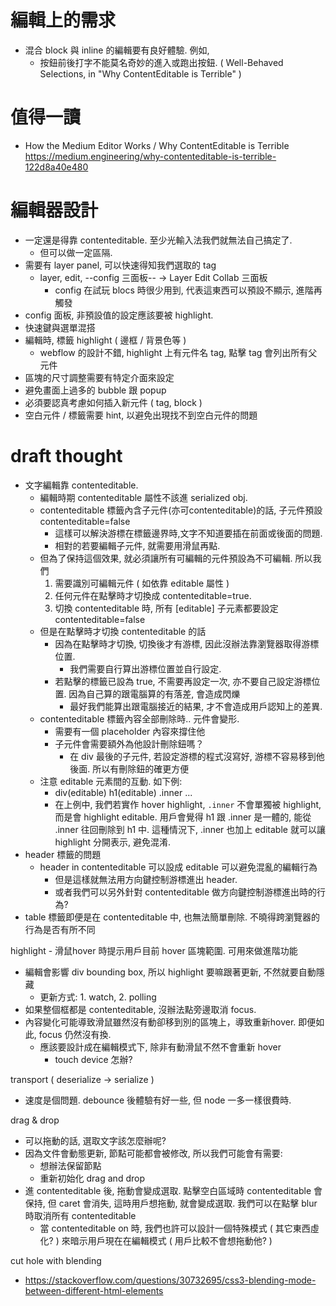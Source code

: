 # 編輯上的需求

 - 混合 block 與 inline 的編輯要有良好體驗. 例如,
   - 按鈕前後打字不能莫名奇妙的進入或跑出按鈕. ( Well-Behaved Selections, in "Why ContentEditable is Terrible" )


# 值得一讀

 - How the Medium Editor Works / Why ContentEditable is Terrible
   https://medium.engineering/why-contenteditable-is-terrible-122d8a40e480


# 編輯器設計

 - 一定還是得靠 contenteditable. 至少光輸入法我們就無法自己搞定了.
   - 但可以做一定區隔.
 - 需要有 layer panel, 可以快速得知我們選取的 tag
   - layer, edit, --config 三面板-- -> Layer Edit Collab 三面板
     - config 在試玩 blocs 時很少用到, 代表這東西可以預設不顯示, 進階再觸發
 - config 面板, 非預設值的設定應該要被 highlight.
 - 快速鍵與選單混搭
 - 編輯時, 標籤 highlight ( 邊框 / 背景色等 ) 
   - webflow 的設計不錯, highlight 上有元件名 tag, 點擊 tag 會列出所有父元件
 - 區塊的尺寸調整需要有特定介面來設定
 - 避免畫面上過多的 bubble 跟 popup
 - 必須要認真考慮如何插入新元件 ( tag, block )
 - 空白元件 / 標籤需要 hint, 以避免出現找不到空白元件的問題



# draft thought

 - 文字編輯靠 contenteditable.
   - 編輯時期 contenteditable 屬性不該進 serialized obj.
   - contenteditable 標籤內含子元件(亦可contenteditable)的話, 子元件預設 contenteditable=false
     - 這樣可以解決游標在標籤邊界時,文字不知道要插在前面或後面的問題.
     - 相對的若要編輯子元件, 就需要用滑鼠再點.
   - 但為了保持這個效果, 就必須讓所有可編輯的元件預設為不可編輯. 所以我們
     1. 需要識別可編輯元件 ( 如依靠 editable 屬性 )
     2. 任何元件在點擊時才切換成 contenteditable=true. 
     3. 切換 contenteditable 時, 所有 [editable] 子元素都要設定 contenteditable=false
   - 但是在點擊時才切換 contenteditable 的話
     - 因為在點擊時才切換, 切換後才有游標, 因此沒辦法靠瀏覽器取得游標位置.
       - 我們需要自行算出游標位置並自行設定.
     - 若點擊的標籤已設為 true, 不需要再設定一次, 亦不要自己設定游標位置. 因為自己算的跟電腦算的有落差, 會造成閃爍
       - 最好我們能算出跟電腦接近的結果, 才不會造成用戶認知上的差異.
   - contenteditable 標籤內容全部刪除時.. 元件會變形.
     - 需要有一個 placeholder 內容來撐住他
     - 子元件會需要額外為他設計刪除鈕嗎？
       - 在 div 最後的子元件, 若設定游標的程式沒寫好, 游標不容易移到他後面. 所以有刪除鈕的確更方便
   - 注意 editable 元素間的互動. 如下例:
     - div(editable)
         h1(editable)
         .inner ...
     - 在上例中, 我們若實作 hover highlight, `.inner` 不會單獨被 highlight, 而是會 highlight editable.
       用戶會覺得 h1 跟 .inner 是一體的, 能從 .inner 往回刪除到 h1 中.
       這種情況下, .inner 也加上 editable 就可以讓 highlight 分開表示, 避免混淆.
 - header 標籤的問題
   - header in contenteditable 可以設成 editable 可以避免混亂的編輯行為
     - 但是這樣就無法用方向鍵控制游標進出 header.
     - 或者我們可以另外針對 contenteditable 做方向鍵控制游標進出時的行為?
 - table 標籤即便是在 contenteditable 中, 也無法簡單刪除. 不曉得跨瀏覽器的行為是否有所不同

highlight - 滑鼠hover 時提示用戶目前 hover 區塊範圍. 可用來做進階功能
 - 編輯會影響 div bounding box, 所以 highlight 要嘛跟著更新, 不然就要自動隱藏
   - 更新方式: 1. watch, 2. polling
 - 如果整個框都是 contenteditable, 沒辦法點旁邊取消 focus.
 - 內容變化可能導致滑鼠雖然沒有動卻移到別的區塊上，導致重新hover. 即便如此, focus 仍然沒有換.
   - 應該要設計成在編輯模式下, 除非有動滑鼠不然不會重新 hover
     - touch device 怎辦?

transport ( deserialize -> serialize )
 - 速度是個問題. debounce 後體驗有好一些, 但 node 一多一樣很費時.

drag & drop
 - 可以拖動的話, 選取文字該怎麼辦呢?
 - 因為文件會動態更新, 節點可能都會被修改, 所以我們可能會有需要:
   - 想辦法保留節點
   - 重新初始化 drag and drop
 - 進 contenteditable 後, 拖動會變成選取. 點擊空白區域時 contenteditable 會保持, 但 caret 會消失, 
   這時用戶想拖動, 就會變成選取. 我們可以在點擊 blur 時取消所有 contenteditable
   - 當 contenteditable on 時, 我們也許可以設計一個特殊模式 ( 其它東西虛化? )
     來暗示用戶現在在編輯模式 ( 用戶比較不會想拖動他? )

cut hole with blending 
 - https://stackoverflow.com/questions/30732695/css3-blending-mode-between-different-html-elements
